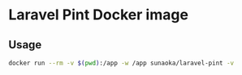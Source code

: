 # Laravel Pint Docker image

## Usage

```bash
docker run --rm -v $(pwd):/app -w /app sunaoka/laravel-pint -v
```
